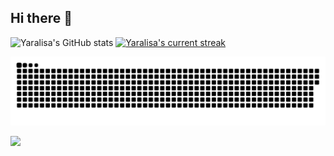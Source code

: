 ## Hi there 👋

<!--
**Yaralisa/Yaralisa** is a ✨ _special_ ✨ repository because its `README.md` (this file) appears on your GitHub profile.

Here are some ideas to get you started:

- 🔭 I’m currently working on ...
- 🌱 I’m currently learning ...
- 👯 I’m looking to collaborate on ...
- 🤔 I’m looking for help with ...
- 💬 Ask me about ...
- 📫 How to reach me: ...
- 😄 Pronouns: ...
- ⚡ Fun fact: ...
-->





![Yaralisa's GitHub stats](https://github-readme-stats.vercel.app/api?username=Yaralisa\&rank_icon=github\&show_icons=true\&theme=blue-green\&title_color=00b3ff)
[![Yaralisa's current streak](https://streak-stats.demolab.com/?user=Yaralisa&count_private=true&theme=blue-green&title_color=00b3ff)](#)


 <img width="1000" src="assets/github-snake.svg" alt="snake"/>


![](https://komarev.com/ghpvc/?username=Yaralisa)
